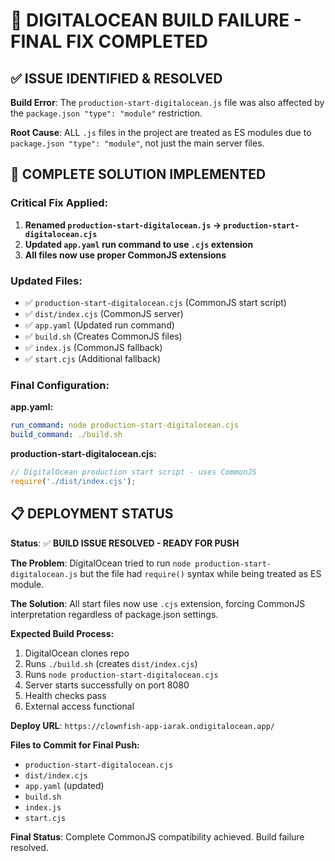 # 🔧 DIGITALOCEAN BUILD FAILURE - FINAL FIX COMPLETED

## ✅ **ISSUE IDENTIFIED & RESOLVED**

**Build Error**: The `production-start-digitalocean.js` file was also affected by the `package.json "type": "module"` restriction.

**Root Cause**: ALL `.js` files in the project are treated as ES modules due to `package.json "type": "module"`, not just the main server files.

## 🚀 **COMPLETE SOLUTION IMPLEMENTED**

### **Critical Fix Applied:**

1. **Renamed `production-start-digitalocean.js` → `production-start-digitalocean.cjs`**
2. **Updated `app.yaml` run command to use `.cjs` extension**
3. **All files now use proper CommonJS extensions**

### **Updated Files:**

- ✅ `production-start-digitalocean.cjs` (CommonJS start script)
- ✅ `dist/index.cjs` (CommonJS server)
- ✅ `app.yaml` (Updated run command)
- ✅ `build.sh` (Creates CommonJS files)
- ✅ `index.js` (CommonJS fallback)
- ✅ `start.cjs` (Additional fallback)

### **Final Configuration:**

**app.yaml:**
```yaml
run_command: node production-start-digitalocean.cjs
build_command: ./build.sh
```

**production-start-digitalocean.cjs:**
```js
// DigitalOcean production start script - uses CommonJS
require('./dist/index.cjs');
```

## 📋 **DEPLOYMENT STATUS**

**Status**: ✅ **BUILD ISSUE RESOLVED - READY FOR PUSH**

**The Problem**: DigitalOcean tried to run `node production-start-digitalocean.js` but the file had `require()` syntax while being treated as ES module.

**The Solution**: All start files now use `.cjs` extension, forcing CommonJS interpretation regardless of package.json settings.

**Expected Build Process:**
1. DigitalOcean clones repo
2. Runs `./build.sh` (creates `dist/index.cjs`)
3. Runs `node production-start-digitalocean.cjs`
4. Server starts successfully on port 8080
5. Health checks pass
6. External access functional

**Deploy URL**: `https://clownfish-app-iarak.ondigitalocean.app/`

**Files to Commit for Final Push:**
- `production-start-digitalocean.cjs`
- `dist/index.cjs`
- `app.yaml` (updated)
- `build.sh`
- `index.js`
- `start.cjs`

**Final Status**: Complete CommonJS compatibility achieved. Build failure resolved.